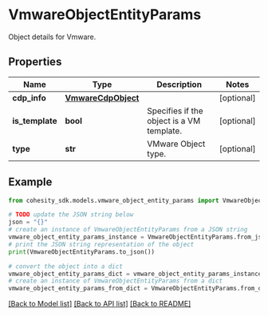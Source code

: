 # VmwareObjectEntityParams

Object details for Vmware.

## Properties

Name | Type | Description | Notes
------------ | ------------- | ------------- | -------------
**cdp_info** | [**VmwareCdpObject**](VmwareCdpObject.md) |  | [optional] 
**is_template** | **bool** | Specifies if the object is a VM template. | [optional] 
**type** | **str** | VMware Object type. | [optional] 

## Example

```python
from cohesity_sdk.models.vmware_object_entity_params import VmwareObjectEntityParams

# TODO update the JSON string below
json = "{}"
# create an instance of VmwareObjectEntityParams from a JSON string
vmware_object_entity_params_instance = VmwareObjectEntityParams.from_json(json)
# print the JSON string representation of the object
print(VmwareObjectEntityParams.to_json())

# convert the object into a dict
vmware_object_entity_params_dict = vmware_object_entity_params_instance.to_dict()
# create an instance of VmwareObjectEntityParams from a dict
vmware_object_entity_params_from_dict = VmwareObjectEntityParams.from_dict(vmware_object_entity_params_dict)
```
[[Back to Model list]](../README.md#documentation-for-models) [[Back to API list]](../README.md#documentation-for-api-endpoints) [[Back to README]](../README.md)


